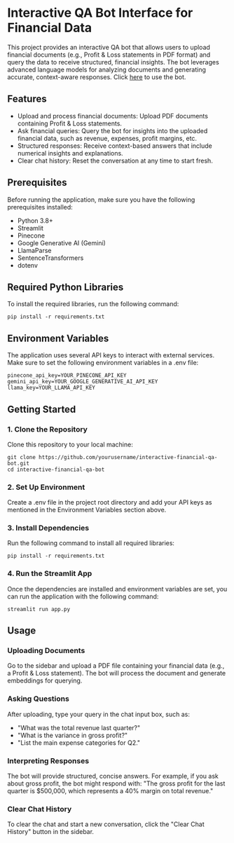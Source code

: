 # Interactive QA Bot Interface for Financial Data
This project provides an interactive QA bot that allows users to upload financial documents (e.g., Profit & Loss statements in PDF format) and query the data to receive structured, financial insights. The bot leverages advanced language models for analyzing documents and generating accurate, context-aware responses. Click [here](https://financial-app-bot-jlp2i6dzrbhvhktwz4esez.streamlit.app/) to use the bot.

## Features
- Upload and process financial documents: Upload PDF documents containing Profit & Loss statements.
- Ask financial queries: Query the bot for insights into the uploaded financial data, such as revenue, expenses, profit margins, etc.
- Structured responses: Receive context-based answers that include numerical insights and explanations.
- Clear chat history: Reset the conversation at any time to start fresh.

## Prerequisites
Before running the application, make sure you have the following prerequisites installed:

- Python 3.8+
- Streamlit
- Pinecone
- Google Generative AI (Gemini)
- LlamaParse
- SentenceTransformers
- dotenv


## Required Python Libraries
To install the required libraries, run the following command:
~~~
pip install -r requirements.txt
~~~

## Environment Variables
The application uses several API keys to interact with external services. Make sure to set the following environment variables in a .env file:
~~~
pinecone_api_key=YOUR_PINECONE_API_KEY
gemini_api_key=YOUR_GOOGLE_GENERATIVE_AI_API_KEY
llama_key=YOUR_LLAMA_API_KEY
~~~

## Getting Started
### 1. Clone the Repository
Clone this repository to your local machine:
~~~
git clone https://github.com/yourusername/interactive-financial-qa-bot.git
cd interactive-financial-qa-bot
~~~
### 2. Set Up Environment
Create a .env file in the project root directory and add your API keys as mentioned in the Environment Variables section above.

### 3. Install Dependencies
Run the following command to install all required libraries:
~~~
pip install -r requirements.txt
~~~
### 4. Run the Streamlit App
Once the dependencies are installed and environment variables are set, you can run the application with the following command:
~~~
streamlit run app.py
~~~

## Usage
### Uploading Documents
Go to the sidebar and upload a PDF file containing your financial data (e.g., a Profit & Loss statement).
The bot will process the document and generate embeddings for querying.

### Asking Questions
After uploading, type your query in the chat input box, such as:
- "What was the total revenue last quarter?"
- "What is the variance in gross profit?"
- "List the main expense categories for Q2."
  
### Interpreting Responses
The bot will provide structured, concise answers. For example, if you ask about gross profit, the bot might respond with:
"The gross profit for the last quarter is $500,000, which represents a 40% margin on total revenue."

### Clear Chat History
To clear the chat and start a new conversation, click the "Clear Chat History" button in the sidebar.

